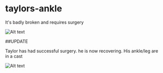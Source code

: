 # taylors-ankle
It's badly broken and requires surgery

![Alt text](https://i.ytimg.com/vi/7EjUVKlGASQ/maxresdefault.jpg "Taylor's Ankle")


##UPDATE

Taylor has had successful surgery. he is now recovering. His ankle/leg are in a cast

![Alt text](http://www.orthotape.com/assets/images/Cast%20Kits/pink%20short%20leg%20cast.JPG "Taylor's Ankle Update")
